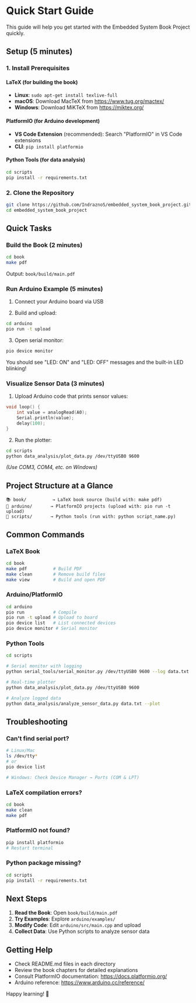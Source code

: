 # Quick Start Guide

This guide will help you get started with the Embedded System Book Project quickly.

## Setup (5 minutes)

### 1. Install Prerequisites

#### LaTeX (for building the book)
- **Linux**: `sudo apt-get install texlive-full`
- **macOS**: Download MacTeX from https://www.tug.org/mactex/
- **Windows**: Download MiKTeX from https://miktex.org/

#### PlatformIO (for Arduino development)
- **VS Code Extension** (recommended): Search "PlatformIO" in VS Code extensions
- **CLI**: `pip install platformio`

#### Python Tools (for data analysis)
```bash
cd scripts
pip install -r requirements.txt
```

### 2. Clone the Repository

```bash
git clone https://github.com/IndraznoS/embedded_system_book_project.git
cd embedded_system_book_project
```

## Quick Tasks

### Build the Book (2 minutes)

```bash
cd book
make pdf
```

Output: `book/build/main.pdf`

### Run Arduino Example (5 minutes)

1. Connect your Arduino board via USB

2. Build and upload:
```bash
cd arduino
pio run -t upload
```

3. Open serial monitor:
```bash
pio device monitor
```

You should see "LED: ON" and "LED: OFF" messages and the built-in LED blinking!

### Visualize Sensor Data (3 minutes)

1. Upload Arduino code that prints sensor values:
```cpp
void loop() {
    int value = analogRead(A0);
    Serial.println(value);
    delay(100);
}
```

2. Run the plotter:
```bash
cd scripts
python data_analysis/plot_data.py /dev/ttyUSB0 9600
```

*(Use COM3, COM4, etc. on Windows)*

## Project Structure at a Glance

```
📚 book/          → LaTeX book source (build with: make pdf)
🤖 arduino/       → PlatformIO projects (upload with: pio run -t upload)
🐍 scripts/       → Python tools (run with: python script_name.py)
```

## Common Commands

### LaTeX Book
```bash
cd book
make pdf          # Build PDF
make clean        # Remove build files
make view         # Build and open PDF
```

### Arduino/PlatformIO
```bash
cd arduino
pio run           # Compile
pio run -t upload # Upload to board
pio device list   # List connected devices
pio device monitor # Serial monitor
```

### Python Tools
```bash
cd scripts

# Serial monitor with logging
python serial_tools/serial_monitor.py /dev/ttyUSB0 9600 --log data.txt

# Real-time plotter
python data_analysis/plot_data.py /dev/ttyUSB0 9600

# Analyze logged data
python data_analysis/analyze_sensor_data.py data.txt --plot
```

## Troubleshooting

### Can't find serial port?
```bash
# Linux/Mac
ls /dev/tty*
# or
pio device list

# Windows: Check Device Manager → Ports (COM & LPT)
```

### LaTeX compilation errors?
```bash
cd book
make clean
make pdf
```

### PlatformIO not found?
```bash
pip install platformio
# Restart terminal
```

### Python package missing?
```bash
cd scripts
pip install -r requirements.txt
```

## Next Steps

1. **Read the Book**: Open `book/build/main.pdf`
2. **Try Examples**: Explore `arduino/examples/`
3. **Modify Code**: Edit `arduino/src/main.cpp` and upload
4. **Collect Data**: Use Python scripts to analyze sensor data

## Getting Help

- Check README.md files in each directory
- Review the book chapters for detailed explanations
- Consult PlatformIO documentation: https://docs.platformio.org/
- Arduino reference: https://www.arduino.cc/reference/

Happy learning! 🚀
